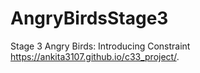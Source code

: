 # AngryBirdsStage3
Stage 3 Angry Birds: Introducing Constraint
 https://ankita3107.github.io/c33_project/.
